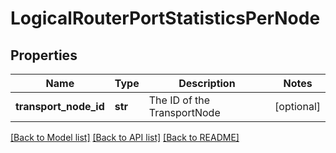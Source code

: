 # LogicalRouterPortStatisticsPerNode

## Properties
Name | Type | Description | Notes
------------ | ------------- | ------------- | -------------
**transport_node_id** | **str** | The ID of the TransportNode | [optional] 

[[Back to Model list]](../README.md#documentation-for-models) [[Back to API list]](../README.md#documentation-for-api-endpoints) [[Back to README]](../README.md)

